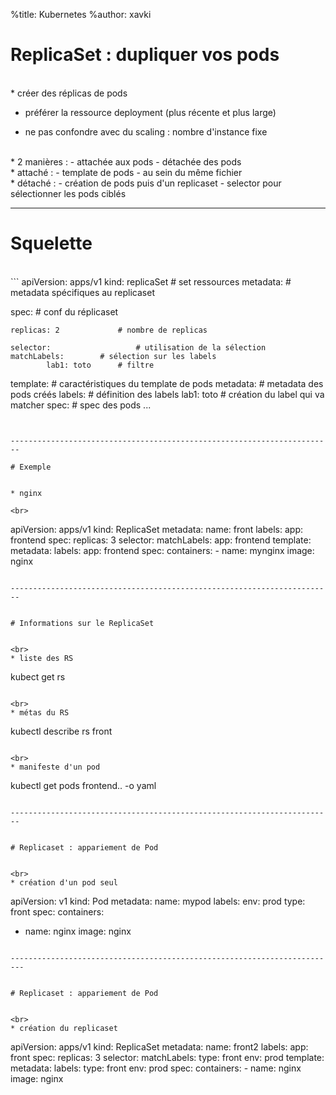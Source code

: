 %title: Kubernetes 
%author: xavki

# ReplicaSet : dupliquer vos pods


<br>
* créer des réplicas de pods

* préférer la ressource deployment (plus récente et plus large)

* ne pas confondre avec du scaling : nombre d'instance fixe

<br>
* 2 manières :
		- attachée aux pods
		- détachée des pods

<br>
* attaché :
		- template de pods
		- au sein du même fichier

<br>
* détaché :
		- création de pods puis d'un replicaset
		- selector pour sélectionner les pods ciblés


------------------------------------------------------------------------


# Squelette


<br>
```
apiVersion: apps/v1
kind: replicaSet		# set ressources
metadata: 					# metadata spécifiques au replicaset

spec:								# conf du réplicaset

	replicas: 2				# nombre de replicas

	selector:					# utilisation de la sélection
    matchLabels:		# sélection sur les labels
			lab1: toto		# filtre

  template:					# caractéristiques du template de pods
    metadata:				# metadata des pods créés
      labels:				# définition des labels
        lab1: toto  # création du label qui va matcher
    spec: 					# spec des pods
			...
```


------------------------------------------------------------------------

# Exemple


* nginx

<br>
```
apiVersion: apps/v1
kind: ReplicaSet
metadata:
  name: front
  labels:
    app: frontend
spec:
  replicas: 3
  selector:
    matchLabels:
      app: frontend
  template:
    metadata:
      labels:
        app: frontend
    spec:
      containers:
      - name: mynginx
        image: nginx
```

------------------------------------------------------------------------


# Informations sur le ReplicaSet


<br>
* liste des RS

```
kubect get rs
```

<br>
* métas du RS

```
kubectl describe rs front
```

<br>
* manifeste d'un pod

```
kubectl get pods frontend.. -o yaml
```

------------------------------------------------------------------------


# Replicaset : appariement de Pod


<br>
* création d'un pod seul

```
apiVersion: v1
kind: Pod
metadata:
  name: mypod
  labels:
    env: prod
    type: front
spec:
  containers:
  - name: nginx
    image: nginx
```

-------------------------------------------------------------------------


# Replicaset : appariement de Pod


<br>
* création du replicaset

```
apiVersion: apps/v1
kind: ReplicaSet
metadata:
  name: front2
  labels:
    app: front
spec:
  replicas: 3
  selector:
    matchLabels:
      type: front
      env: prod
  template:
    metadata:
      labels:
        type: front
        env: prod
    spec:
      containers:
      - name: nginx
        image: nginx
```

